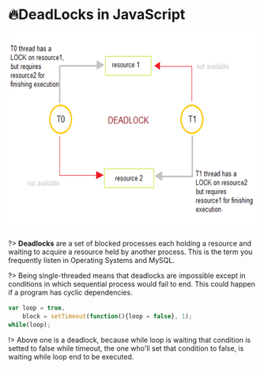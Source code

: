 # 🔥DeadLocks in JavaScript

<img src="./assets/images/deadlock.png" alt="deadlock" width="700" height="400"/>

?> **Deadlocks** are a set of blocked processes each holding a resource and waiting to acquire a resource held by another process. This is the term you frequently listen in Operating Systems and MySQL.

?> Being single-threaded means that deadlocks are impossible except in conditions in which sequential process would fail to end. This could happen if a program has cyclic dependencies.

```js
var loop = true,
    block = setTimeout(function(){loop = false}, 1);
while(loop);
```

!> Above one is a deadlock, because while loop is waiting that condition is setted to false while timeout, the one who'll set that condition to false, is waiting while loop end to be executed.